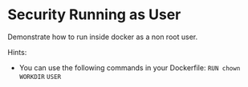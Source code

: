 # Security Running as User

Demonstrate how to run inside docker as a non root user.

Hints:
* You can use the following commands in your Dockerfile:
    `RUN chown`
    `WORKDIR`
    `USER`
